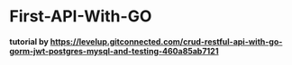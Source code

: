 # First-API-With-GO
#### tutorial by https://levelup.gitconnected.com/crud-restful-api-with-go-gorm-jwt-postgres-mysql-and-testing-460a85ab7121

